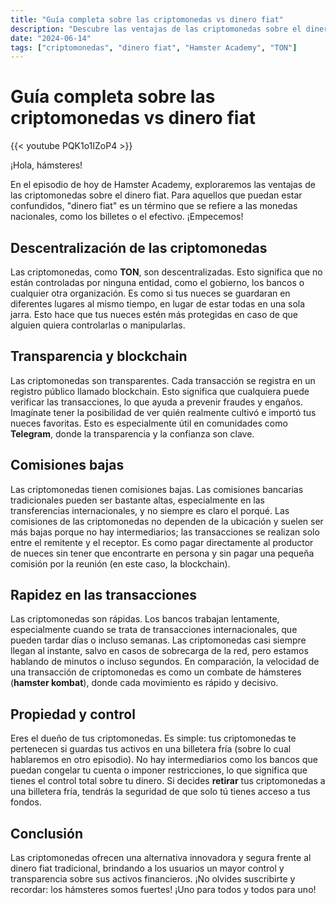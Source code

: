 ```yaml
---
title: "Guía completa sobre las criptomonedas vs dinero fiat"
description: "Descubre las ventajas de las criptomonedas sobre el dinero fiat."
date: "2024-06-14"
tags: ["criptomonedas", "dinero fiat", "Hamster Academy", "TON"]
---
```

# Guía completa sobre las criptomonedas vs dinero fiat

{{< youtube PQK1o1IZoP4 >}}

¡Hola, hámsteres!

En el episodio de hoy de Hamster Academy, exploraremos las ventajas de las criptomonedas sobre el dinero fiat. Para aquellos que puedan estar confundidos, "dinero fiat" es un término que se refiere a las monedas nacionales, como los billetes o el efectivo. ¡Empecemos!

## Descentralización de las criptomonedas

Las criptomonedas, como **TON**, son descentralizadas. Esto significa que no están controladas por ninguna entidad, como el gobierno, los bancos o cualquier otra organización. Es como si tus nueces se guardaran en diferentes lugares al mismo tiempo, en lugar de estar todas en una sola jarra. Esto hace que tus nueces estén más protegidas en caso de que alguien quiera controlarlas o manipularlas.

## Transparencia y blockchain

Las criptomonedas son transparentes. Cada transacción se registra en un registro público llamado blockchain. Esto significa que cualquiera puede verificar las transacciones, lo que ayuda a prevenir fraudes y engaños. Imagínate tener la posibilidad de ver quién realmente cultivó e importó tus nueces favoritas. Esto es especialmente útil en comunidades como **Telegram**, donde la transparencia y la confianza son clave.

## Comisiones bajas

Las criptomonedas tienen comisiones bajas. Las comisiones bancarias tradicionales pueden ser bastante altas, especialmente en las transferencias internacionales, y no siempre es claro el porqué. Las comisiones de las criptomonedas no dependen de la ubicación y suelen ser más bajas porque no hay intermediarios; las transacciones se realizan solo entre el remitente y el receptor. Es como pagar directamente al productor de nueces sin tener que encontrarte en persona y sin pagar una pequeña comisión por la reunión (en este caso, la blockchain).

## Rapidez en las transacciones

Las criptomonedas son rápidas. Los bancos trabajan lentamente, especialmente cuando se trata de transacciones internacionales, que pueden tardar días o incluso semanas. Las criptomonedas casi siempre llegan al instante, salvo en casos de sobrecarga de la red, pero estamos hablando de minutos o incluso segundos. En comparación, la velocidad de una transacción de criptomonedas es como un combate de hámsteres (**hamster kombat**), donde cada movimiento es rápido y decisivo.

## Propiedad y control

Eres el dueño de tus criptomonedas. Es simple: tus criptomonedas te pertenecen si guardas tus activos en una billetera fría (sobre lo cual hablaremos en otro episodio). No hay intermediarios como los bancos que puedan congelar tu cuenta o imponer restricciones, lo que significa que tienes el control total sobre tu dinero. Si decides **retirar** tus criptomonedas a una billetera fría, tendrás la seguridad de que solo tú tienes acceso a tus fondos.

## Conclusión

Las criptomonedas ofrecen una alternativa innovadora y segura frente al dinero fiat tradicional, brindando a los usuarios un mayor control y transparencia sobre sus activos financieros. ¡No olvides suscribirte y recordar: los hámsteres somos fuertes! ¡Uno para todos y todos para uno!